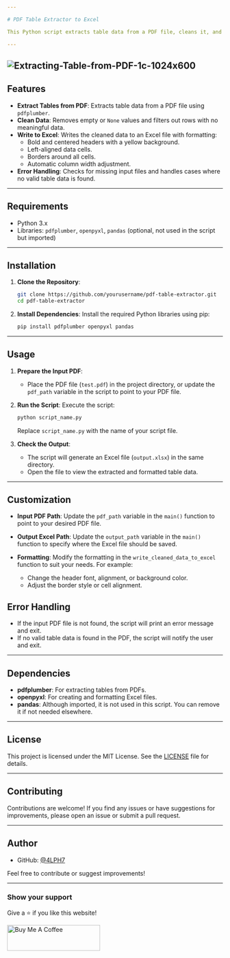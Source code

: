 ```yaml
---

# PDF Table Extractor to Excel

This Python script extracts table data from a PDF file, cleans it, and writes the cleaned data into an Excel file with formatting applied. It uses the `pdfplumber` library to extract tables and the `openpyxl` library to create and format the Excel file.

---
```

![Extracting-Table-from-PDF-1c-1024x600](https://github.com/user-attachments/assets/ee9f6bad-0f37-442b-a723-ea436ea8934d)
---
## Features

- **Extract Tables from PDF**: Extracts table data from a PDF file using `pdfplumber`.
- **Clean Data**: Removes empty or `None` values and filters out rows with no meaningful data.
- **Write to Excel**: Writes the cleaned data to an Excel file with formatting:
  - Bold and centered headers with a yellow background.
  - Left-aligned data cells.
  - Borders around all cells.
  - Automatic column width adjustment.
- **Error Handling**: Checks for missing input files and handles cases where no valid table data is found.

---

## Requirements

- Python 3.x
- Libraries: `pdfplumber`, `openpyxl`, `pandas` (optional, not used in the script but imported)

---

## Installation

1. **Clone the Repository**:
   ```bash
   git clone https://github.com/yourusername/pdf-table-extractor.git
   cd pdf-table-extractor
   ```

2. **Install Dependencies**:
   Install the required Python libraries using pip:
   ```bash
   pip install pdfplumber openpyxl pandas
   ```

---

## Usage

1. **Prepare the Input PDF**:
   - Place the PDF file (`test.pdf`) in the project directory, or update the `pdf_path` variable in the script to point to your PDF file.

2. **Run the Script**:
   Execute the script:
   ```bash
   python script_name.py
   ```
   Replace `script_name.py` with the name of your script file.

3. **Check the Output**:
   - The script will generate an Excel file (`output.xlsx`) in the same directory.
   - Open the file to view the extracted and formatted table data.

---

## Customization

- **Input PDF Path**:
  Update the `pdf_path` variable in the `main()` function to point to your desired PDF file.

- **Output Excel Path**:
  Update the `output_path` variable in the `main()` function to specify where the Excel file should be saved.

- **Formatting**:
  Modify the formatting in the `write_cleaned_data_to_excel` function to suit your needs. For example:
  - Change the header font, alignment, or background color.
  - Adjust the border style or cell alignment.



## Error Handling

- If the input PDF file is not found, the script will print an error message and exit.
- If no valid table data is found in the PDF, the script will notify the user and exit.

---

## Dependencies

- **pdfplumber**: For extracting tables from PDFs.
- **openpyxl**: For creating and formatting Excel files.
- **pandas**: Although imported, it is not used in this script. You can remove it if not needed elsewhere.

---

## License

This project is licensed under the MIT License. See the [LICENSE](LICENSE) file for details.

---

## Contributing

Contributions are welcome! If you find any issues or have suggestions for improvements, please open an issue or submit a pull request.

---

## Author

- GitHub: [@4LPH7](https://github.com/4LPH7)

Feel free to contribute or suggest improvements!

---
### Show your support

Give a ⭐ if you like this website!

<a href="https://buymeacoffee.com/arulartadg" target="_blank"><img src="https://cdn.buymeacoffee.com/buttons/v2/default-violet.png" alt="Buy Me A Coffee" height= "60px" width= "217px" ></a>


